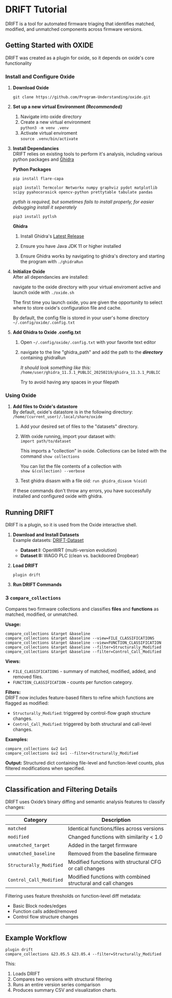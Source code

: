 
# DRIFT Tutorial

DRIFT is a tool for automated firmware triaging that identifies matched, modified, and unmatched components across firmware versions.

## Getting Started with OXIDE

DRIFT was created as a plugin for oxide, so it depends on oxide's core functionality

### Install and Configure Oxide

1. **Download Oxide**

    ```text
    git clone https://github.com/Program-Understanding/oxide.git
    ```

2. **Set up a new virtual Environment** ***(Recommended)***
    1. Navigate into oxide directory
    2. Create a new virtual environment  
    ```python3 -m venv .venv```
    3. Activate virtual enviroment  
    ```source .venv/bin/activate```

3. **Install Dependancies**  
    DRIFT relies on existing tools to perform it's analysis, including various python packages and [Ghidra](https://github.com/NationalSecurityAgency/ghidra)  

    **Python Packages**  

    ```shell
    pip install flare-capa
    ```  

    ```shell
    pip3 install Termcolor Networkx numpy graphviz pydot matplotlib scipy pyahocorasick opencv-python prettytable tabulate pandas
    ```  

    *pytlsh is required, but sometimes fails to install properly, for easier debugging install it seperately*

    ```shell
    pip3 install pytlsh
    ```

    **Ghidra**  
    1. Install Ghidra's [Latest Release](https://github.com/NationalSecurityAgency/ghidra/releases)

    2. Ensure you have Java JDK 11 or higher installed

    3. Ensure Ghidra works by navigating to ghidra's directory and starting the program with ```./ghidraRun```

4. **Initialize Oxide**  
    After all dependancies are installed:  

    navigate to the oxide directory with your virtual
    enviroment active and launch oxide with ```./oxide.sh```  

    The first time you launch oxide, you are given the opportunity to select where to store oxide's configuration file and cache.

    By default, the config file is stored in your user's home directory ```~/.config/oxide/.config.txt```

5. **Add Ghidra to Oxide .config.txt**
    1. Open ```~/.config/oxide/.config.txt``` with your favorite text editor  

    2. navigate to the line "ghidra_path" and add the path to the ***directory*** containing ghidraRun

        *It should look something like this:*
        ```/home/user/ghidra_11.3.1_PUBLIC_20250219/ghidra_11.3.1_PUBLIC```

        Try to avoid having any spaces in your filepath

### Using Oxide

1. **Add files to Oxide's datastore**  
    By default, oxide's datastore is in the following directory:  
    ```/home/(current_user)/.local/share/oxide```

    1. Add your desired set of files to the "datasets" directory.

    2. With oxide running, import your dataset with:  
    ```import path/to/dataset```  

        This imports a "collection" in oxide. Collections can be listed with the command ```show collections```

        You can list the file contents of a collection with  
        ```show &(collection) --verbose```

    3. Test ghidra disasm with a file oid:
    ```run ghidra_disasm %(oid)```

    If these commands don't throw any errors, you have successfully installed and configured oxide with ghidra.

## Running DRIFT

DRIFT is a plugin, so it is used from the Oxide interactive shell.

1. **Download and Install Datasets**  
   Example datasets: [DRIFT-Dataset](https://github.com/Program-Understanding/DRIFT-Dataset)

   - **Dataset I:** OpenWRT (multi-version evolution)
   - **Dataset II:** WAGO PLC (clean vs. backdoored Dropbear)

2. **Load DRIFT**

   ```text
   plugin drift
   ```

3. **Run DRIFT Commands**

### 3 `compare_collections`

Compares two firmware collections and classifies **files** and **functions** as matched, modified, or unmatched.

**Usage:**

```text
compare_collections &target &baseline
compare_collections &target &baseline --view=FILE_CLASSIFICATIONS
compare_collections &target &baseline --view=FUNCTION_CLASSIFICATION
compare_collections &target &baseline --filter=Structurally_Modified
compare_collections &target &baseline --filter=Control_Call_Modified
```

**Views:**
- `FILE_CLASSIFICATIONS` - summary of matched, modified, added, and removed files.
- `FUNCTION_CLASSIFICATION` - counts per function category.

**Filters:**  
DRIFT now includes feature-based filters to refine which functions are flagged as modified:
- `Structurally_Modified`: triggered by control-flow graph structure changes.
- `Control_Call_Modified`: triggered by both structural and call-level changes.

**Examples:**

```text
compare_collections &v2 &v1
compare_collections &v2 &v1 --filter=Structurally_Modified
```

**Output:** Structured dict containing file-level and function-level counts, plus filtered modifications when specified.

---

## Classification and Filtering Details

DRIFT uses Oxide’s binary diffing and semantic analysis features to classify changes:

| Category                | Description                                                   |
|--------------------------|----------------------------------------------------------------|
| `matched`                | Identical functions/files across versions                      |
| `modified`               | Changed functions with similarity < 1.0                         |
| `unmatched_target`       | Added in the target firmware                                   |
| `unmatched_baseline`     | Removed from the baseline firmware                             |
| `Structurally_Modified`  | Modified functions with structural CFG or call changes         |
| `Control_Call_Modified`  | Modified functions with combined structural and call changes   |

Filtering uses feature thresholds on function-level diff metadata:
- Basic Block nodes/edges
- Function calls added/removed
- Control flow structure changes

---

## Example Workflow

```text
plugin drift
compare_collections &23.05.5 &23.05.4 --filter=Structurally_Modified
```

This:
1. Loads DRIFT
2. Compares two versions with structural filtering
3. Runs an entire version series comparison
4. Produces summary CSV and visualization charts.